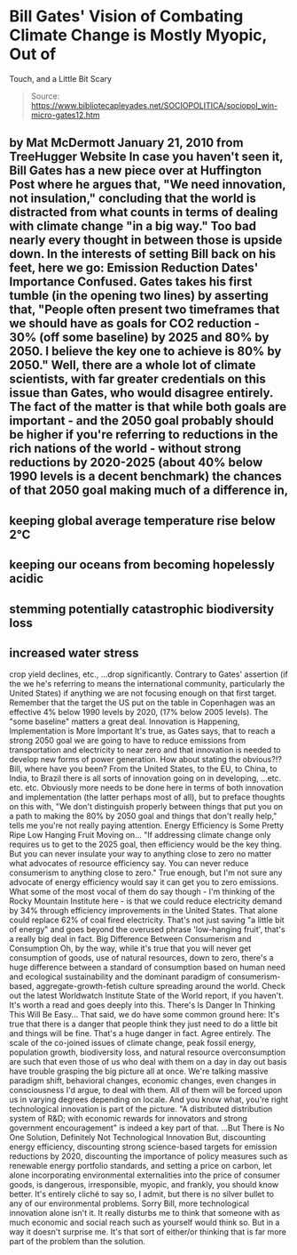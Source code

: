 # Bill Gates' Vision of Combating Climate Change is Mostly Myopic, Out of 
Touch, and a Little Bit Scary

> Source: https://www.bibliotecapleyades.net/SOCIOPOLITICA/sociopol_win-micro-gates12.htm

by Mat McDermott
January 21, 2010
from
TreeHugger Website
In case you haven't seen it, Bill Gates has a
new piece over at
Huffington Post where he argues that,
"We need innovation, not insulation,"
concluding that the world is distracted from what counts in terms of
dealing with climate change "in a big way."
Too bad nearly every thought in between those is
upside down.
In the interests of setting Bill back on his
feet, here we go: Emission Reduction Dates' Importance Confused.
Gates takes his first tumble (in the opening two lines) by asserting that,
"People often present two timeframes that we
should have as goals for CO2 reduction - 30% (off some
baseline) by 2025 and 80% by 2050. I believe the key one to achieve is
80% by 2050."
Well, there are a whole lot of climate
scientists, with far greater credentials on this issue than Gates, who would
disagree entirely.
The fact of the matter is that while both goals are important - and the 2050
goal probably should be higher if you're referring to reductions in the rich
nations of the world - without strong reductions by 2020-2025 (about 40%
below 1990 levels is a decent benchmark) the chances of that 2050 goal
making much of a difference in,
-
keeping global average temperature rise below
2°C
-
keeping our oceans from becoming hopelessly acidic
-
stemming
potentially catastrophic biodiversity loss
-
increased water stress
-
crop
yield declines, etc.,
...drop significantly.
Contrary to Gates' assertion (if the we he's referring to means the
international community, particularly the United States) if anything we are
not focusing enough on that first target.
Remember that the target the US put on the table
in Copenhagen was an effective 4% below 1990 levels by 2020, (17% below 2005
levels).
The "some baseline" matters a great deal.
Innovation is
Happening, Implementation is More Important
It's true, as Gates says, that to reach a strong 2050 goal we are going to
have to reduce emissions from transportation and electricity to near zero
and that innovation is needed to develop new forms of power generation.
How about stating the obvious?!? Bill, where have you been?
From the United States, to the EU, to China, to India, to Brazil there is
all sorts of innovation going on in developing,
...etc. etc. etc.
Obviously more needs to be done here in terms of both innovation and
implementation (the latter perhaps most of all), but to preface thoughts on
this with,
"We don't distinguish properly between
things that put you on a path to making the 80% by 2050 goal and things
that don't really help," tells me you're not really paying attention.
Energy Efficiency is
Some Pretty Ripe Low Hanging Fruit
Moving on...
"If addressing climate change only requires
us to get to the 2025 goal, then efficiency would be the key thing. But
you can never insulate your way to anything close to zero no matter what
advocates of resource efficiency say. You can never reduce consumerism
to anything close to zero."
True enough, but I'm not sure any advocate of
energy efficiency would say it can get you to zero emissions.
What some of the most vocal of them do say though - I'm thinking of the
Rocky Mountain Institute here - is that we could
reduce electricity demand
by 34% through efficiency improvements in the United States.
That alone could replace 62% of coal fired
electricity.
That's not just saving "a little bit of energy" and goes beyond the overused
phrase 'low-hanging fruit', that's a really big deal in fact.
Big Difference Between Consumerism and
Consumption
Oh, by the way, while it's true that you will
never get consumption of goods, use of natural resources, down to zero,
there's a huge difference between a standard of consumption based on human
need and ecological sustainability and the dominant paradigm of
consumerism-based, aggregate-growth-fetish culture spreading around the
world.
Check out the latest
Worldwatch Institute State
of the World report, if you haven't.
It's worth a read and goes deeply into this.
There's Is Danger In
Thinking This Will Be Easy...
That said, we do have some common ground here:
It's true that there is a
danger that people think they just need to do a little bit and things will
be fine.
That's a huge danger in fact. Agree entirely.
The scale of the co-joined issues of climate change, peak fossil energy,
population growth, biodiversity loss, and natural resource overconsumption
are such that even those of us who deal with them on a day in day out basis
have trouble grasping the big picture all at once.
We're talking massive paradigm shift, behavioral changes, economic changes,
even changes in consciousness I'd argue, to deal with them. All of them will
be forced upon us in varying degrees depending on locale.
And you know what, you're right technological innovation is part of the
picture.
"A distributed distribution system of R&D;
with economic rewards for innovators and strong government
encouragement" is indeed a key part of that.
...But There is No One
Solution, Definitely Not Technological Innovation
But, discounting energy efficiency, discounting strong science-based targets
for emission reductions by 2020, discounting the importance of policy
measures such as renewable energy portfolio standards, and setting a price
on carbon, let alone incorporating environmental externalities into the
price of consumer goods, is dangerous, irresponsible, myopic, and frankly,
you should know better.
It's entirely cliché to say so, I admit, but there is no silver bullet to
any of our environmental problems.
Sorry Bill, more technological innovation alone
isn't it. It really disturbs me to think that someone with as much economic
and social reach such as yourself would think so.
But in a way it doesn't surprise me.
It's that sort of either/or thinking that is far more part of the problem
than the solution.
